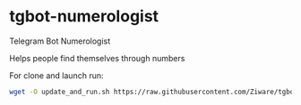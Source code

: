 # tgbot-numerologist
Telegram Bot Numerologist

Helps people find themselves through numbers

For clone and launch run:
```bash
wget -O update_and_run.sh https://raw.githubusercontent.com/Ziware/tgbot-numerologist/refs/heads/main/update_and_run.sh && chmod +x update_and_run.sh && ./update_and_run.sh
```

